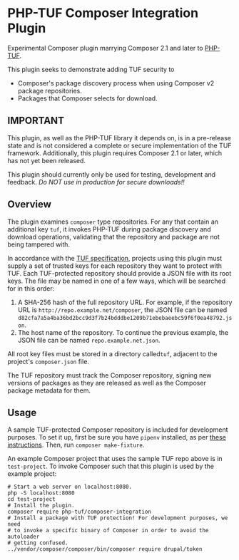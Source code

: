 # PHP-TUF Composer Integration Plugin

Experimental Composer plugin marrying Composer 2.1 and later to [PHP-TUF](https://github.com/php-tuf/php-tuf).

This plugin seeks to demonstrate adding TUF security to
  * Composer's package discovery process when using Composer v2 package repositories.
  * Packages that Composer selects for download.

## IMPORTANT

This plugin, as well as the PHP-TUF library it depends on, is in a pre-release state and is not considered a complete or secure implementation of the TUF framework. Additionally, this plugin requires Composer 2.1 or later, which has not yet been released.

This plugin should currently only be used for testing, development and feedback. *Do NOT use in production for secure downloads!!*

## Overview

The plugin examines `composer` type repositories. For any that contain an additional key `tuf`, it invokes PHP-TUF
during package discovery and download operations, validating that the repository and package are not being tampered
with.

In accordance with the [TUF specification](https://github.com/theupdateframework/specification/blob/v1.0.9/tuf-spec.md#5-detailed-workflows),
projects using this plugin must supply a set of trusted keys for each repository they want to protect with TUF. Each
TUF-protected repository should provide a JSON file with its root keys. The file may be named in one of a few ways,
which will be searched for in this order:

1. A SHA-256 hash of the full repository URL. For example, if the repository URL is `http://repo.example.net/composer`,
   the JSON file can be named `d82cfa7a5a4ba36bd2bcc9d3f7b24bdddbe1209b71ebebaeebc59f6f0ea48792.json`.
2. The host name of the repository. To continue the previous example, the JSON file can be named 
   `repo.example.net.json`.

All root key files must be stored in a directory called`tuf`, adjacent to the project's `composer.json` file.

The TUF repository must track the Composer repository, signing new versions of packages as they are released as well as
the Composer package metadata for them.

## Usage

A sample TUF-protected Composer repository is included for development purposes. To set it up, first be sure you have
`pipenv` installed, as per [these instructions](https://github.com/php-tuf/php-tuf#server-environment-setup-for-the-python-tuf-cli).
Then, run `composer make-fixture`.

An example Composer project that uses the sample TUF repo above is in `test-project`. To invoke Composer such that this
plugin is used by the example project:
```
# Start a web server on localhost:8080.
php -S localhost:8080
cd test-project
# Install the plugin.
composer require php-tuf/composer-integration
# Install a package with TUF protection! For development purposes, we need
# to invoke a specific binary of Composer in order to avoid the autoloader
# getting confused.
../vendor/composer/composer/bin/composer require drupal/token
```
